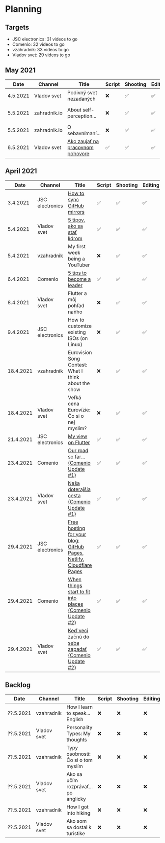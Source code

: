 # Planning

## Targets
- JSC electronics: 31 videos to go
- Comenio: 32 videos to go
- vzahradnik: 33 videos to go
- Vladov svet: 29 videos to go

## May 2021

| Date | Channel | Title | Script | Shooting | Editing | Published | Link | Note |
|---|---|---|---|---|---|---|---|---|
| 4.5.2021 | Vladov svet | Podivný svet nezadaných | ❌ | ✅ | ✅ | ✅ | https://youtu.be/RII_YHtViuA | |
| 5.5.2021 | zahradnik.io | About self-perception... | ❌ | ✅ | ✅ | ✅ |  | Zatiaľ je článok nepreložený. |
| 5.5.2021 | zahradnik.io | O sebavnímaní... | ❌ | ✅ | ✅ | ✅ | https://www.zahradnik.io/o-sebavnimani | |
| 6.5.2021 | Vladov svet | [Ako zaujať na pracovnom pohovore][comenio_04] | ✅ | ✅ | ✅ | ✅ | https://youtu.be/Bxk8sO05D9o | |

## April 2021

| Date | Channel | Title | Script | Shooting | Editing | Published | Link | Note |
|---|---|---|---|---|---|---|---|---|
| 3.4.2021 | JSC electronics | [How to sync GitHub mirrors][jsc_01] | ✅ | ✅ | ✅ | ✅ | https://youtu.be/WUxIiGRd-XQ | |
| 5.4.2021 | Vladov svet | [5 tipov, ako sa stať lídrom][vladov_svet_01] | ✅ | ✅ | ✅ | ✅ | https://youtu.be/ErVHbfD8Mss | |
| 5.4.2021 | vzahradnik | My first week being a YouTuber | ❌ | ✅ | ✅ | ✅ | https://youtu.be/OOZlheC2Rp4 | |
| 6.4.2021 | Comenio | [5 tips to become a leader][comenio_01] | ✅ | ✅  | ✅  | ✅ | https://youtu.be/foD2nEo1e8U | |
| 8.4.2021 | Vladov svet | Flutter a môj pohľad naňho | ❌ | ✅ | ✅ | ✅ | https://youtu.be/eEV2qFKmtTI | |
| 9.4.2021 | JSC electronics | How to customize existing ISOs (on Linux) | ❌ | ✅ | ✅ | ✅ | https://youtu.be/aFaQjQ4vmQA | |
| 18.4.2021 | vzahradnik | Eurovision Song Contest: What I think about the show | ❌ | ✅ | ✅ | ✅ | https://youtu.be/0zuIJHGH-kA | |
| 18.4.2021 | Vladov svet | Veľká cena Eurovízie: Čo si o nej myslím? | ❌ | ✅ | ✅ | ✅ | https://youtu.be/FPLf00BtAKY | |
| 21.4.2021 | JSC electronics | [My view on Flutter][jsc_02] | ✅ | ✅ | ✅ | ✅ | https://youtu.be/ecl9DTkme0c | |
| 23.4.2021 | Comenio | [Our road so far... (Comenio Update #1)][comenio_02] | ✅ | ✅ | ✅ | ✅ | https://youtu.be/WRJvvG7ejdM | |
| 23.4.2021 | Vladov svet | [Naša doterajšia cesta (Comenio Update #1)][comenio_02] | ✅ | ✅ | ✅ | ✅ | https://youtu.be/Ba-6qsG8PQ0 | |
| 29.4.2021 | JSC electronics | [Free hosting for your blog: GitHub Pages, Netlify, Cloudflare Pages][jsc_03] | ✅ | ✅ | ✅ | ✅ | https://youtu.be/YkJnxDtBgJk | |
| 29.4.2021 | Comenio | [When things start to fit into places (Comenio Update #2)][comenio_03] | ✅ | ✅ | ✅ | ✅ | https://youtu.be/RCWPro_hbek | |
| 29.4.2021 | Vladov svet | [Keď veci začnú do seba zapadať (Comenio Update #2)][comenio_03] | ✅ | ✅ | ✅ | ✅ | https://youtu.be/_p0UWIsv0C8 | |

## Backlog
| Date | Channel | Title | Script | Shooting | Editing | Published | Link | Note |
|---|---|---|---|---|---|---|---|---|
| ??.5.2021 | vzahradnik | How I learn to speak... English | ❌ | ❌ | ❌ | ❌ |  | |
| ??.5.2021 | Vladov svet | Personality Types: My thoughts | ❌ | ❌ | ❌ | ❌ |  | |
| ??.5.2021 | vzahradnik | Typy osobností: Čo si o tom myslím | ❌ | ❌ | ❌ | ❌ |  | |
| ??.5.2021 | Vladov svet | Ako sa učím rozprávať... po anglicky | ❌ | ❌ | ❌ | ❌ |  | |
| ??.5.2021 | vzahradnik | How I got into hiking | ❌ | ❌ | ❌ | ❌ |  | |
| ??.5.2021 | Vladov svet | Ako som sa dostal k turistike | ❌ | ❌ | ❌ | ❌ |  | |


[//]: # (Scripts)
[jsc_01]: /Projects/JSC%20electronics/2021-03-39%20-%20How%20to%20sync%20GitHub%20mirrors.md
[jsc_02]: /Projects/JSC%20electronics/2021-04-13%20-%20My%20view%20on%20Flutter.md
[jsc_03]: /Projects/JSC%20electronics/2021-04-29%20-%20Where%20to%20host%20your%20blog%20for%20free.md

[comenio_01]: /Projects/Comenio/2021-03-39%20-%205%20tips%20to%20become%20a%20leader.md
[comenio_02]: /Projects/Comenio/2021-04-25%20-%20Our%20road%20so%20far%20(Comenio%20Update%201).md
[comenio_03]: /Projects/Comenio/2021-04-29%20-%20When%20things%20start%20to%20fit%20into%20places%20(Comenio%20Update%20%232).md
[comenio_04]: /Projects/Comenio/2021-05-06%20-%20How%20to%20impress%20on%20a%20job%20interview.md

[vladov_svet_01]: /Projects/Vladov%20svet/2021-03-39%20-%205%20tipov%2C%20ako%20sa%20stať%20lídrom.md
